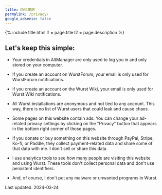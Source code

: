 ```yaml
---
title: 隐私策略
permalink: /privacy/
google_adsense: false
---
```

{% include title.html l1 = page.title l2 = page.description %}

<div class="padding20 no-padding-left no-padding-right bg-grayLighter">
	<div class="container">
		<h2>Let's keep this simple:</h2>
		<ul>
			<li><p>Your credentials in AltManager are only used to log you in and only stored on your computer.</p></li>
			<li><p>If you create an account on WurstForum, your email is only used for WurstForum notifications.</p></li>
			<li><p>If you create an account on the Wurst Wiki, your email is only used for Wurst Wiki notifications.</p></li>
			<li><p>All Wurst installations are anonymous and not tied to any account. This way, there is no list of Wurst users that could leak and cause chaos.</p></li>
			<li><p>Some pages on this website contain ads. You can change your ad-related privacy settings by clicking on the "Privacy" button that appears in the bottom right corner of those pages.</p></li>
			<li><p>If you donate or buy something on this website through PayPal, Stripe, Ko-fi, or Paddle, they collect payment-related data and share some of that data with me. I don't sell or share this data.</p></li>
			<li><p>I use analytics tools to see how many people are visiting this website and using Wurst. These tools don't collect personal data and don't use persistent identifiers.</p></li>
			<li><p>And, of course, I don't put any malware or unwanted programs in Wurst.</p></li>
		</ul>
		<p>Last updated: 2024-03-24</p>
	</div>
</div>
